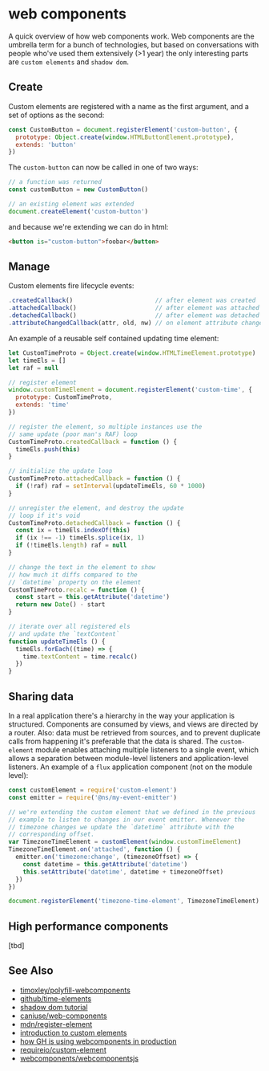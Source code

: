 # web components
A quick overview of how web components work. Web components are the umbrella
term for a bunch of technologies, but based on conversations with people who've
used them extensively (>1 year) the only interesting parts are `custom
elements` and `shadow dom`.

## Create
Custom elements are registered with a name as the first argument, and a set of
options as the second:
```js
const CustomButton = document.registerElement('custom-button', {
  prototype: Object.create(window.HTMLButtonElement.prototype),
  extends: 'button'
})
```
The `custom-button` can now be called in one of two ways:
```js
// a function was returned
const customButton = new CustomButton()

// an existing element was extended
document.createElement('custom-button')
```
and because we're extending we can do in html:
```html
<button is="custom-button">foobar</button>
```

## Manage
Custom elements fire lifecycle events:
```js
.createdCallback()                       // after element was created
.attachedCallback()                      // after element was attached to DOM
.detachedCallback()                      // after element was detached from dom
.attributeChangedCallback(attr, old, nw) // on element attribute change
```
An example of a reusable self contained updating time element:
```js
let CustomTimeProto = Object.create(window.HTMLTimeElement.prototype)
let timeEls = []
let raf = null

// register element
window.customTimeElement = document.registerElement('custom-time', {
  prototype: CustomTimeProto,
  extends: 'time'
})

// register the element, so multiple instances use the
// same update (poor man's RAF) loop
CustomTimeProto.createdCallback = function () {
  timeEls.push(this)
}

// initialize the update loop
CustomTimeProto.attachedCallback = function () {
  if (!raf) raf = setInterval(updateTimeEls, 60 * 1000)
}

// unregister the element, and destroy the update
// loop if it's void
CustomTimeProto.detachedCallback = function () {
  const ix = timeEls.indexOf(this)
  if (ix !== -1) timeEls.splice(ix, 1)
  if (!timeEls.length) raf = null
}

// change the text in the element to show
// how much it diffs compared to the
// `datetime` property on the element
CustomTimeProto.recalc = function () {
  const start = this.getAttribute('datetime')
  return new Date() - start
}

// iterate over all registered els
// and update the `textContent`
function updateTimeEls () {
  timeEls.forEach((time) => {
    time.textContent = time.recalc()
  })
}
```

## Sharing data
In a real application there's a hierarchy in the way your application is
structured. Components are consumed by views, and views are directed by a
router. Also: data must be retrieved from sources, and to prevent duplicate
calls from happening it's preferable that the data is shared. The
`custom-element` module enables attaching multiple listeners to a single event,
which allows a separation between module-level listeners and application-level
listeners. An example of a `flux` application component (not on the module level):

```js
const customElement = require('custom-element')
const emitter = require('@ns/my-event-emitter')

// we're extending the custom element that we defined in the previous
// example to listen to changes in our event emitter. Whenever the
// timezone changes we update the `datetime` attribute with the
// corresponding offset.
var TimezoneTimeElement = customElement(window.customTimeElement)
TimezoneTimeElement.on('attached', function () {
  emitter.on('timezone:change', (timezoneOffset) => {
    const datetime = this.getAttribute('datetime')
    this.setAttribute('datetime', datetime + timezoneOffset)
  })
})

document.registerElement('timezone-time-element', TimezoneTimeElement)
```

## High performance components
[tbd]

## See Also
- [timoxley/polyfill-webcomponents](https://github.com/timoxley/polyfill-webcomponents)
- [github/time-elements](https://github.com/github/time-elements/blob/master/time-elements.js)
- [shadow dom tutorial](http://www.html5rocks.com/en/tutorials/webcomponents/shadowdom/)
- [caniuse/web-components](http://caniuse.com/#search=web%20components)
- [mdn/register-element](https://developer.mozilla.org/en-US/docs/Web/API/Document/registerElement)
- [introduction to custom elements](http://webcomponents.org/articles/introduction-to-custom-elements/)
- [how GH is using webcomponents in production](http://webcomponents.org/articles/interview-with-joshua-peek/)
- [requireio/custom-element](https://github.com/requireio/custom-element)
- [webcomponents/webcomponentsjs](https://github.com/webcomponents/webcomponentsjs)
